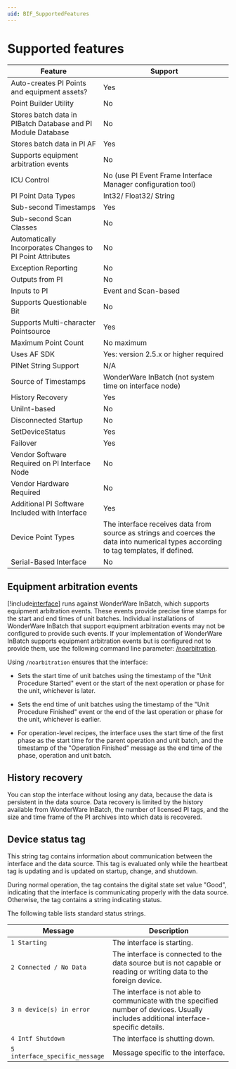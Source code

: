 ```yaml
---
uid: BIF_SupportedFeatures
---
```


# Supported features

<!-- Customized for WonderWare -->

| Feature | Support |
| ------- | ------- |
| Auto-creates PI Points and equipment assets? | Yes |
| Point Builder Utility | No |
| Stores batch data in PIBatch Database and PI Module Database | No |
| Stores batch data in PI AF | Yes |
| Supports equipment arbitration events | No |
| ICU Control | No (use PI Event Frame Interface Manager configuration tool) |
| PI Point Data Types | Int32/ Float32/ String |
| Sub-second Timestamps | Yes |
| Sub-second Scan Classes | No |
| Automatically Incorporates Changes to PI Point Attributes | No |
| Exception Reporting | No |
| Outputs from PI | No |
| Inputs to PI | Event and Scan-based |
| Supports Questionable Bit | No |
| Supports Multi-character Pointsource | Yes |
| Maximum Point Count | No maximum |
| Uses AF SDK | Yes: version 2.5.x or higher required |
| PINet String Support | N/A |
| Source of Timestamps | WonderWare InBatch (not system time on interface node) |
| History Recovery | Yes |
| UniInt-based | No |
| Disconnected Startup | No |
| SetDeviceStatus | Yes |
| Failover | Yes |
| Vendor Software Required on PI Interface Node | No |
| Vendor Hardware Required | No |
| Additional PI Software Included with Interface | Yes  |
| Device Point Types | The interface receives data from source as strings and coerces the data into numerical types according to tag templates, if defined.|
| Serial-Based Interface | No |

## Equipment arbitration events

[!include[interface](../includes/product-long.md)] runs against WonderWare InBatch, which supports equipment arbitration events. These events provide precise time stamps for the start and end times of unit batches. Individual installations of WonderWare InBatch that support equipment arbitration events may not be configured to provide such events. If your implementation of WonderWare InBatch supports equipment arbitration events but is configured not to provide them, use the following command line parameter: [/noarbitration](xref:BIF_CommandLineParameterReference#noarbitration). 

Using `/noarbitration` ensures that the interface:

* Sets the start time of unit batches using the timestamp of the "Unit Procedure Started" event or the start of the next operation or phase for the unit, whichever is later.

* Sets the end time of unit batches using the timestamp of the "Unit Procedure Finished" event or the end of the last operation or phase for the unit, whichever is earlier.

* For operation-level recipes, the interface uses the start time of the first phase as the start time for the parent operation and unit batch, and the timestamp of the "Operation Finished" message as the end time of the phase, operation and unit batch.

## History recovery

You can stop the interface without losing any data, because the data is persistent in the data source. Data recovery is limited by the history available from WonderWare InBatch, the number of licensed PI tags, and the size and time frame of the PI archives into which data is recovered.

## Device status tag

This string tag contains information about communication between the interface and the data source. This tag is evaluated only while the heartbeat tag is updating and is updated on startup, change, and shutdown.

During normal operation, the tag contains the digital state set value "Good", indicating that the interface is communicating properly with the data source. Otherwise, the tag contains a string indicating status.

The following table lists standard status strings.

| Message | Description |
|--|--|
| `1 Starting` | The interface is starting. |
| `2 Connected / No Data` | The interface is connected to the data source but is not capable or reading or writing data to the foreign device. |
| `3 n device(s) in error` | The interface is not able to communicate with the specified number of devices. Usually includes additional interface-specific details. |
| `4 Intf Shutdown` | The interface is shutting down. |
| `5 interface_specific_message` | Message specific to the interface. |
